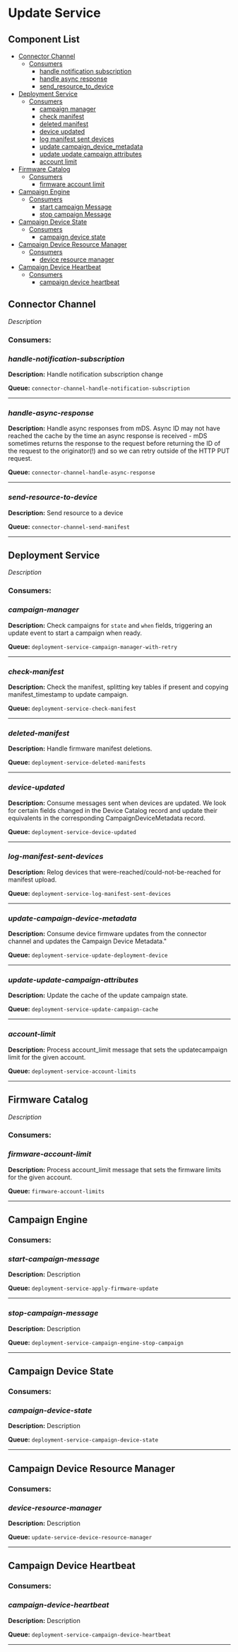 
# Update Service

## Component List

- [Connector Channel](#connector-channel)
    * [Consumers](#Consumers)
        + [handle notification subscription](#handle-notification-subscription)
        + [handle async response](#handle-async-response)
        + [send_resource_to_device](#send-resource-to-device)        
- [Deployment Service](#deployment-service)
    * [Consumers](#Consumers)
        + [campaign manager](#campaign-manager)
        + [check manifest](#check-manifest)
        + [deleted manifest](#deleted-manifest)   
        + [device updated](#device-updated)
        + [log manifest sent devices](#log-manifest-sent-devices)
        + [update campaign_device_metadata](#update-campaign-device-metadata)
        + [update update campaign attributes](#update-update-campaign-attributes)
        + [account limit](#account-limit)        
- [Firmware Catalog](#firmware-catalog)
    * [Consumers](#Consumers)
        + [firmware account limit](#firmware-account-limit)
- [Campaign Engine](#campaign-engine)
    * [Consumers](#Consumers)
        + [start campaign Message](#start-campaign-message)
        + [stop campaign Message](#stop-campaign-message)
- [Campaign Device State](#campaign-device-state)
    * [Consumers](#Consumers)
        + [campaign device state](#campaign-device-state)
- [Campaign Device Resource Manager](#campaign-device-resource-manager)
    * [Consumers](#Consumers)
        + [device resource manager](#device-resource-manager)
- [Campaign Device Heartbeat](#campaign-device-heartbeat)
    * [Consumers](#Consumers)
        + [campaign device heartbeat](#campaign-device-heartbeat)
  


## **Connector Channel**
*Description*

### **Consumers**:

### *handle-notification-subscription*
 **Description:** Handle notification subscription change
 
 **Queue:** `connector-channel-handle-notification-subscription`
 _____
### *handle-async-response*
  **Description:** Handle async responses from mDS.
 Async ID may not have reached the cache by the time an async response is
 received - mDS sometimes returns the response to the request before returning the ID of the request to the
 originator(!) and so we can retry outside of the HTTP PUT request.
 
 **Queue:** `connector-channel-handle-async-response`
 _____
### *send-resource-to-device*
 **Description:** Send resource to a device
 
 **Queue:** `connector-channel-send-manifest`
 _____
## **Deployment Service**
*Description*

### **Consumers**:

### *campaign-manager*
 **Description:** Check campaigns for `state` and `when` fields, triggering an update event to start a campaign when ready.
 
 **Queue:** `deployment-service-campaign-manager-with-retry`
_____
### *check-manifest*
 **Description:** Check the manifest, splitting key tables if present and copying manifest_timestamp to update campaign.
 
 **Queue:** `deployment-service-check-manifest`
_____
### *deleted-manifest*
 **Description:** Handle firmware manifest deletions.
 
 **Queue:** `deployment-service-deleted-manifests`
_____
### *device-updated*
 **Description:** Consume messages sent when devices are updated.
    We look for certain fields changed in the Device Catalog record and update their equivalents
    in the corresponding CampaignDeviceMetadata record.
 
 **Queue:** `deployment-service-device-updated`
_____
### *log-manifest-sent-devices*
 **Description:** Relog devices that were-reached/could-not-be-reached for manifest upload.
 
 **Queue:** `deployment-service-log-manifest-sent-devices`
_____
### *update-campaign-device-metadata*
 **Description:** Consume device firmware updates from the connector channel and updates the Campaign Device Metadata."
 
 **Queue:** `deployment-service-update-deployment-device`
_____
### *update-update-campaign-attributes*
 **Description:** Update the cache of the update campaign state.
 
 **Queue:** `deployment-service-update-campaign-cache`
_____
### *account-limit*
 **Description:** Process account_limit message that sets the updatecampaign limit for the given account.
 
 **Queue:** `deployment-service-account-limits`
_____
## **Firmware Catalog**
*Description* 

### **Consumers**:

### *firmware-account-limit*
 **Description:** Process account_limit message that sets the firmware limits for the given account.
 
 **Queue:** `firmware-account-limits`
 _____
## **Campaign Engine**
### **Consumers**:

### *start-campaign-message*
 **Description:** Description
 
 **Queue:** `deployment-service-apply-firmware-update`
 _____
### *stop-campaign-message*
 **Description:** Description
 
 **Queue:** `deployment-service-campaign-engine-stop-campaign`
 _____
## **Campaign Device State**
### **Consumers**:

### *campaign-device-state*
 **Description:** Description
 
 **Queue:** `deployment-service-campaign-device-state`
_____
## **Campaign Device Resource Manager**
### **Consumers**:

### *device-resource-manager*
 **Description:** Description
 
 **Queue:** `update-service-device-resource-manager`
 _____
## **Campaign Device Heartbeat**
### **Consumers**:

### *campaign-device-heartbeat*
 **Description:** Description
 
 **Queue:** `deployment-service-campaign-device-heartbeat`
_____

